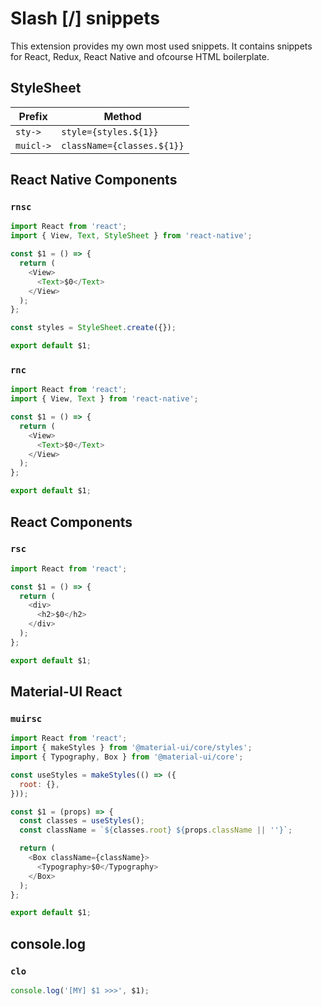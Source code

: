 # Slash [/] snippets

This extension provides my own most used snippets.
It contains snippets for React, Redux, React Native and ofcourse HTML boilerplate.

## StyleSheet

| Prefix    | Method                     |
| --------- | -------------------------- |
| `sty->`   | `style={styles.${1}}`      |
| `muicl->` | `className={classes.${1}}` |

## React Native Components

### `rnsc`

```javascript
import React from 'react';
import { View, Text, StyleSheet } from 'react-native';

const $1 = () => {
  return (
    <View>
      <Text>$0</Text>
    </View>
  );
};

const styles = StyleSheet.create({});

export default $1;
```

### `rnc`

```javascript
import React from 'react';
import { View, Text } from 'react-native';

const $1 = () => {
  return (
    <View>
      <Text>$0</Text>
    </View>
  );
};

export default $1;
```

## React Components

### `rsc`

```javascript
import React from 'react';

const $1 = () => {
  return (
    <div>
      <h2>$0</h2>
    </div>
  );
};

export default $1;
```

## Material-UI React

### `muirsc`

```javascript
import React from 'react';
import { makeStyles } from '@material-ui/core/styles';
import { Typography, Box } from '@material-ui/core';

const useStyles = makeStyles(() => ({
  root: {},
}));

const $1 = (props) => {
  const classes = useStyles();
  const className = `${classes.root} ${props.className || ''}`;

  return (
    <Box className={className}>
      <Typography>$0</Typography>
    </Box>
  );
};

export default $1;
```

## console.log

### `clo`

```javascript
console.log('[MY] $1 >>>', $1);
```
